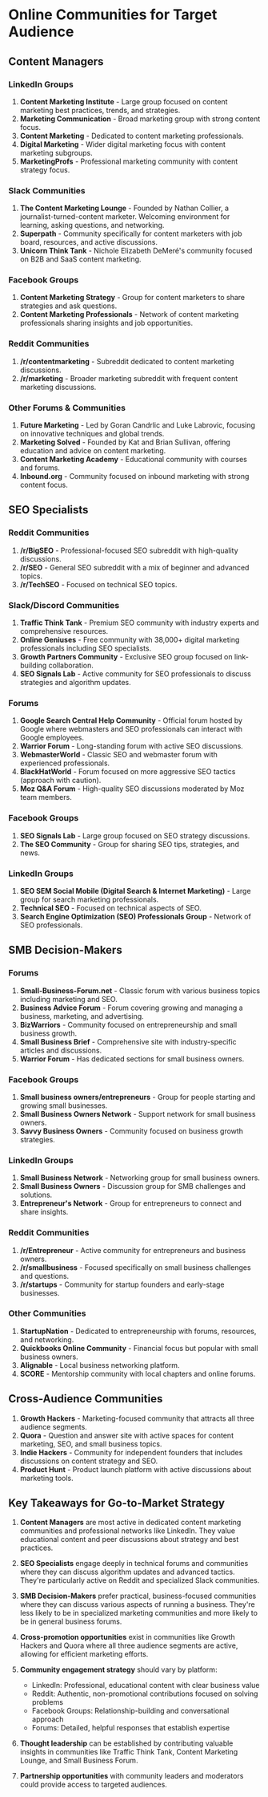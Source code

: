 # Online Communities for Target Audience

## Content Managers

### LinkedIn Groups
1. **Content Marketing Institute** - Large group focused on content marketing best practices, trends, and strategies.
2. **Marketing Communication** - Broad marketing group with strong content focus.
3. **Content Marketing** - Dedicated to content marketing professionals.
4. **Digital Marketing** - Wider digital marketing focus with content marketing subgroups.
5. **MarketingProfs** - Professional marketing community with content strategy focus.

### Slack Communities
1. **The Content Marketing Lounge** - Founded by Nathan Collier, a journalist-turned-content marketer. Welcoming environment for learning, asking questions, and networking.
2. **Superpath** - Community specifically for content marketers with job board, resources, and active discussions.
3. **Unicorn Think Tank** - Nichole Elizabeth DeMeré's community focused on B2B and SaaS content marketing.

### Facebook Groups
1. **Content Marketing Strategy** - Group for content marketers to share strategies and ask questions.
2. **Content Marketing Professionals** - Network of content marketing professionals sharing insights and job opportunities.

### Reddit Communities
1. **/r/contentmarketing** - Subreddit dedicated to content marketing discussions.
2. **/r/marketing** - Broader marketing subreddit with frequent content marketing discussions.

### Other Forums & Communities
1. **Future Marketing** - Led by Goran Candrlic and Luke Labrovic, focusing on innovative techniques and global trends.
2. **Marketing Solved** - Founded by Kat and Brian Sullivan, offering education and advice on content marketing.
3. **Content Marketing Academy** - Educational community with courses and forums.
4. **Inbound.org** - Community focused on inbound marketing with strong content focus.

## SEO Specialists

### Reddit Communities
1. **/r/BigSEO** - Professional-focused SEO subreddit with high-quality discussions.
2. **/r/SEO** - General SEO subreddit with a mix of beginner and advanced topics.
3. **/r/TechSEO** - Focused on technical SEO topics.

### Slack/Discord Communities
1. **Traffic Think Tank** - Premium SEO community with industry experts and comprehensive resources.
2. **Online Geniuses** - Free community with 38,000+ digital marketing professionals including SEO specialists.
3. **Growth Partners Community** - Exclusive SEO group focused on link-building collaboration.
4. **SEO Signals Lab** - Active community for SEO professionals to discuss strategies and algorithm updates.

### Forums
1. **Google Search Central Help Community** - Official forum hosted by Google where webmasters and SEO professionals can interact with Google employees.
2. **Warrior Forum** - Long-standing forum with active SEO discussions.
3. **WebmasterWorld** - Classic SEO and webmaster forum with experienced professionals.
4. **BlackHatWorld** - Forum focused on more aggressive SEO tactics (approach with caution).
5. **Moz Q&A Forum** - High-quality SEO discussions moderated by Moz team members.

### Facebook Groups
1. **SEO Signals Lab** - Large group focused on SEO strategy discussions.
2. **The SEO Community** - Group for sharing SEO tips, strategies, and news.

### LinkedIn Groups
1. **SEO SEM Social Mobile (Digital Search & Internet Marketing)** - Large group for search marketing professionals.
2. **Technical SEO** - Focused on technical aspects of SEO.
3. **Search Engine Optimization (SEO) Professionals Group** - Network of SEO professionals.

## SMB Decision-Makers

### Forums
1. **Small-Business-Forum.net** - Classic forum with various business topics including marketing and SEO.
2. **Business Advice Forum** - Forum covering growing and managing a business, marketing, and advertising.
3. **BizWarriors** - Community focused on entrepreneurship and small business growth.
4. **Small Business Brief** - Comprehensive site with industry-specific articles and discussions.
5. **Warrior Forum** - Has dedicated sections for small business owners.

### Facebook Groups
1. **Small business owners/entrepreneurs** - Group for people starting and growing small businesses.
2. **Small Business Owners Network** - Support network for small business owners.
3. **Savvy Business Owners** - Community focused on business growth strategies.

### LinkedIn Groups
1. **Small Business Network** - Networking group for small business owners.
2. **Small Business Owners** - Discussion group for SMB challenges and solutions.
3. **Entrepreneur's Network** - Group for entrepreneurs to connect and share insights.

### Reddit Communities
1. **/r/Entrepreneur** - Active community for entrepreneurs and business owners.
2. **/r/smallbusiness** - Focused specifically on small business challenges and questions.
3. **/r/startups** - Community for startup founders and early-stage businesses.

### Other Communities
1. **StartupNation** - Dedicated to entrepreneurship with forums, resources, and networking.
2. **Quickbooks Online Community** - Financial focus but popular with small business owners.
3. **Alignable** - Local business networking platform.
4. **SCORE** - Mentorship community with local chapters and online forums.

## Cross-Audience Communities

1. **Growth Hackers** - Marketing-focused community that attracts all three audience segments.
2. **Quora** - Question and answer site with active spaces for content marketing, SEO, and small business topics.
3. **Indie Hackers** - Community for independent founders that includes discussions on content strategy and SEO.
4. **Product Hunt** - Product launch platform with active discussions about marketing tools.

## Key Takeaways for Go-to-Market Strategy

1. **Content Managers** are most active in dedicated content marketing communities and professional networks like LinkedIn. They value educational content and peer discussions about strategy and best practices.

2. **SEO Specialists** engage deeply in technical forums and communities where they can discuss algorithm updates and advanced tactics. They're particularly active on Reddit and specialized Slack communities.

3. **SMB Decision-Makers** prefer practical, business-focused communities where they can discuss various aspects of running a business. They're less likely to be in specialized marketing communities and more likely to be in general business forums.

4. **Cross-promotion opportunities** exist in communities like Growth Hackers and Quora where all three audience segments are active, allowing for efficient marketing efforts.

5. **Community engagement strategy** should vary by platform:
   - LinkedIn: Professional, educational content with clear business value
   - Reddit: Authentic, non-promotional contributions focused on solving problems
   - Facebook Groups: Relationship-building and conversational approach
   - Forums: Detailed, helpful responses that establish expertise

6. **Thought leadership** can be established by contributing valuable insights in communities like Traffic Think Tank, Content Marketing Lounge, and Small Business Forum.

7. **Partnership opportunities** with community leaders and moderators could provide access to targeted audiences.
